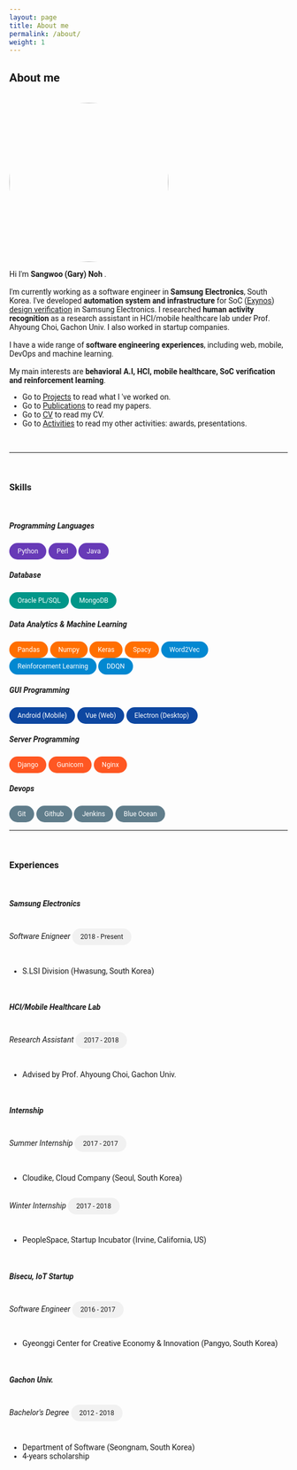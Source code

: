 ```yaml
---
layout: page
title: About me
permalink: /about/
weight: 1
---
```


<h2>About me</h2>

<br>

<img src="https://avatars2.githubusercontent.com/u/16892436?s=460&u=30c2e125ca2aa6c4183bed0dfbd73380a05ca291&v=4" alt="me" style="border-radius: 50%; width: 30vw;">
<br>

<p>
Hi I'm <b>Sangwoo (Gary) Noh</b>
.<br><br>
I'm currently working as a software engineer in <b>Samsung Electronics</b>, South Korea. I've developed <b>automation system and infrastructure</b> for SoC (<a href ="https://www.samsung.com/semiconductor/minisite/exynos/">Exynos</a>) <a href="https://garygitgit.github.io/blog/soc-verification">design verification</a> in Samsung Electronics. I researched <b>human activity recognition</b> as a research assistant in HCI/mobile healthcare lab under Prof. Ahyoung Choi, Gachon Univ. I also worked in startup companies. <br/> <br/>
I have a wide range of <b>software engineering experiences</b>, including web, mobile, DevOps and machine learning.<br><br>
My main interests are <b>behavioral A.I, HCI, mobile healthcare, SoC verification and reinforcement learning</b>.
</p>

<ul>
    <li>Go to <a href="https://garygitgit.github.io/projects">Projects</a> to read what I 've worked on.</li>
    <li>Go to <a href="https://garygitgit.github.io/research/publications">Publications</a> to read my papers.</li>
    <li>Go to <a href="https://garygitgit.github.io/cv/cv">CV</a> to read my CV.</li>
    <li>Go to <a href="https://garygitgit.github.io/others/others">Activities</a> to read my other activities: awards, presentations.</li>
</ul>

<br>
<hr>
<br>
<h3>Skills</h3>
<br>

<h5>Programming Languages</h5>
<div class="chip lang">Python</div>
<div class="chip lang">Perl</div>
<div class="chip lang">Java</div>
<br>

<h5>Database</h5>
<div class="chip db">Oracle PL/SQL</div>
<div class="chip db">MongoDB</div>
<br>

<h5>Data Analytics & Machine Learning</h5>
<div class="chip tools">Pandas</div>
<div class="chip tools">Numpy</div>
<div class="chip tools">Keras</div>
<div class="chip tools">Spacy</div>
<div class="chip theory">Word2Vec</div>
<div class="chip theory">Reinforcement Learning</div>
<div class="chip theory">DDQN</div>

<br>

<h5>GUI Programming</h5>
<div class="chip frontend">Android (Mobile)</div>
<div class="chip frontend">Vue (Web)</div>
<div class="chip frontend">Electron (Desktop)</div>
<br>

<h5>Server Programming</h5>
<div class="chip backend">Django</div>
<div class="chip backend">Gunicorn</div>
<div class="chip backend">Nginx</div>
<br>

<h5>Devops</h5>
<div class="chip devops">Git</div>
<div class="chip devops">Github</div>
<div class="chip devops">Jenkins</div>
<div class="chip devops">Blue Ocean</div>
<br>

<hr>
<br>

<h3>Experiences</h3>
<br/>

<h5><b>Samsung Electronics</b></h5>
<h6 style="display:inline-block">Software Enigneer</h6>
<div class="chip">2018 - Present</div>
<ul>
    <li>S.LSI Division (Hwasung, South Korea)</li>
</ul>
<br/>

<h5><b>HCI/Mobile Healthcare Lab</b></h5>
<h6 style="display:inline-block">Research Assistant</h6>
<div class="chip">2017 - 2018</div>
<ul>
    <li>Advised by Prof. Ahyoung Choi, Gachon Univ.</li>
</ul>
<br/>

<h5><b>Internship</b></h5>
<h6 style="display:inline-block">Summer Internship</h6>
<div class="chip">2017 - 2017</div>
<ul>
    <li>Cloudike, Cloud Company (Seoul, South Korea)</li>
</ul>
<h6 style="display:inline-block">Winter Internship</h6>
<div class="chip">2017 - 2018</div>
<ul>
    <li>PeopleSpace, Startup Incubator (Irvine, California, US)</li>
</ul>

<br/>

<h5><b>Bisecu, IoT Startup</b></h5>
<h6 style="display:inline-block">Software Engineer</h6>
<div class="chip">2016 - 2017</div>
<ul>
    <li>Gyeonggi Center for Creative Economy & Innovation (Pangyo, South Korea)</li>
</ul>
<br/>

<h5><b>Gachon Univ.</b></h5>
<h6 style="display:inline-block">Bachelor's Degree</h6>
<div class="chip">2012 - 2018</div>
<ul>
    <li>Department of Software (Seongnam, South Korea)</li>
    <li>4-years scholarship</li>
</ul>
<br/>

<style>
body{
  font-family: 'Roboto', sans-serif;
}
.chip{
    display: inline-block;
    padding: 0 15px;
    height: 30px;
    font-family: 'Roboto', sans-serif;
    font-size: 12px;
    line-height: 30px;
    border-radius: 25px;
    background-color: #f1f1f1;
}
.lang{
    background-color: #673AB7;
    color: #FFFFFF;
}
.db{
    background-color: #009688;
    color: #FFFFFF;
}
.frontend{
    background-color: #0D47A1;
    color: #FFFFFF;
}
.backend{
    background-color: #FF5722;
    color: #FFFFFF;
}
.devops{
    background-color: #607D8B;
    color: #FFFFFF;
}
.tools{
    background-color: #FF6F00;
    color: #FFFFFF;
}
.theory{
    background-color: #0288D1;
    color: #FFFFFF;
}
.hori-timeline .events {
    border-top: 3px solid #e9ecef;
    font-family: SFMono-Regular,Menlo,Monaco,Consolas,"Liberation Mono","Courier New",monospace;
    
}
.hori-timeline .events .event-list {
    display: block;
    position: relative;
    text-align: center;
    padding-top: 70px;
    margin-right: 0;
}
.hori-timeline .events .event-list:before {
    content: "";
    position: absolute;
    height: 36px;
    border-right: 2px dashed #dee2e6;
    top: 0;
}
.hori-timeline .events .event-list .event-date {
    position: absolute;
    top: 38px;
    left: 0;
    right: 0;
    width: 75px;
    margin: 0 auto;
    border-radius: 4px;
    padding: 2px 4px;
}
@media (min-width: 1140px) {
    .hori-timeline .events .event-list {
        display: inline-block;
        width: 24%;
        padding-top: 45px;
    }
    .hori-timeline .events .event-list .event-date {
        top: -12px;
    }
}
.soft-primary {
    background-color: rgb(64,144,203)!important;
    color: #FFFFFF;
}
.soft-success {
    background-color: rgb(71,189,154)!important;
    color: #FFFFFF;
}
.soft-danger {
    background-color: rgb(231,76,94)!important;
}
.soft-warning {
    background-color: rgb(249,213,112)!important;
}
.card {
    border: none;
    margin-bottom: 24px;
    -webkit-box-shadow: 0 0 13px 0 rgba(236,236,241,.44);
    box-shadow: 0 0 13px 0 rgba(236,236,241,.44);
}
.image-caption{
  text-align: center;
}

</style>


